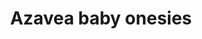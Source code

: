 ---
layout: project
title: "Azavea baby onesies"
featured-image: "azavea-employee-gifts/2019-onesies/azavea-baby-onesie-2019.png"
featured-alt: "Child wearing the onesie design."
featured-bg: "#ffefd2"
excerpt: "Graphic design for employee gifts."
---